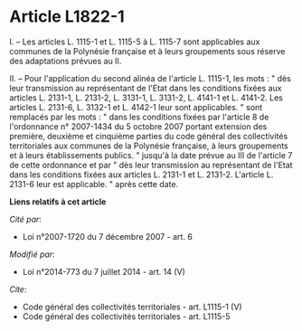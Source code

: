 # Article L1822-1

I. – Les articles L. 1115-1 et L. 1115-5 à L. 1115-7 sont applicables aux communes de la Polynésie française et à leurs
groupements sous réserve des adaptations prévues au II.

II. – Pour l'application du second alinéa de l'article L. 1115-1, les mots : " dès leur transmission au représentant de
l'Etat dans les conditions fixées aux articles L. 2131-1, L. 2131-2, L. 3131-1, L. 3131-2, L. 4141-1 et L. 4141-2. Les
articles L. 2131-6, L. 3132-1 et L. 4142-1 leur sont applicables. " sont remplacés par les mots : " dans les conditions
fixées par l'article 8 de l'ordonnance n° 2007-1434 du 5 octobre 2007 portant extension des première, deuxième et cinquième
parties du code général des collectivités territoriales aux communes de la Polynésie française, à leurs groupements et à
leurs établissements publics. " jusqu'à la date prévue au III de l'article 7 de cette ordonnance et par " dès leur
transmission au représentant de l'Etat dans les conditions fixées aux articles L. 2131-1 et L. 2131-2. L'article L. 2131-6
leur est applicable. " après cette date.

**Liens relatifs à cet article**

_Cité par_:

  - Loi n°2007-1720 du 7 décembre 2007 - art. 6

_Modifié par_:

  - Loi n°2014-773 du 7 juillet 2014 - art. 14 (V)

_Cite_:

  - Code général des collectivités territoriales - art. L1115-1 (V)
  - Code général des collectivités territoriales - art. L1115-5
